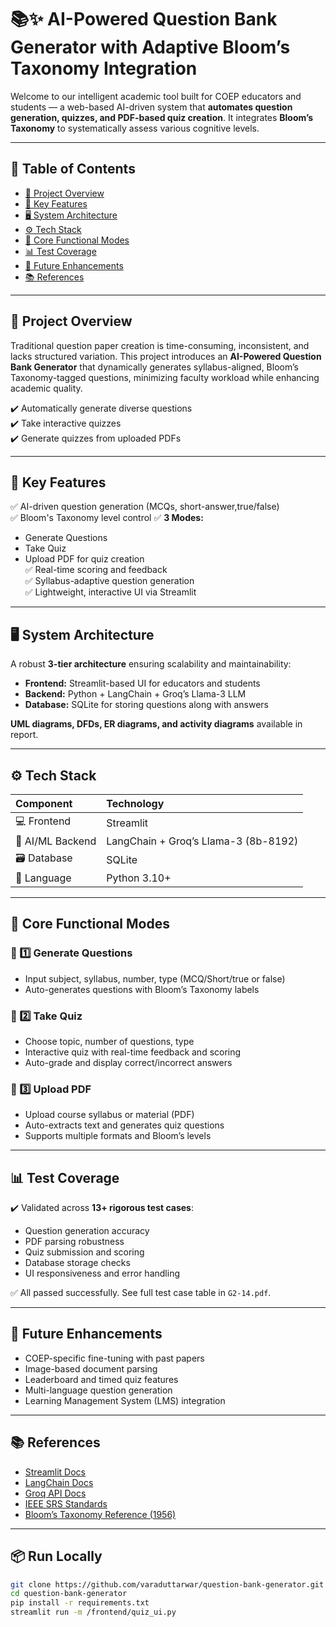 # 📚✨ AI-Powered Question Bank Generator with Adaptive Bloom’s Taxonomy Integration

Welcome to our intelligent academic tool built for COEP educators and students — a web-based AI-driven system that **automates question generation, quizzes, and PDF-based quiz creation**. It integrates **Bloom’s Taxonomy** to systematically assess various cognitive levels.

---

## 📑 Table of Contents
- [📝 Project Overview](#-project-overview)
- [🎯 Key Features](#-key-features)
- [🖥️ System Architecture](#-system-architecture)
- [⚙️ Tech Stack](#-tech-stack)
- [🚀 Core Functional Modes](#-core-functional-modes)
- [📊 Test Coverage](#-test-coverage)
- [🔮 Future Enhancements](#-future-enhancements)
- [📚 References](#-references)

---

## 📝 Project Overview

Traditional question paper creation is time-consuming, inconsistent, and lacks structured variation. This project introduces an **AI-Powered Question Bank Generator** that dynamically generates syllabus-aligned, Bloom’s Taxonomy-tagged questions, minimizing faculty workload while enhancing academic quality.

✔️ Automatically generate diverse questions  
✔️ Take interactive quizzes  
✔️ Generate quizzes from uploaded PDFs  

---

## 🎯 Key Features

✅ AI-driven question generation (MCQs, short-answer,true/false)  
✅ Bloom's Taxonomy level control 
✅ **3 Modes:**  
  - Generate Questions  
  - Take Quiz  
  - Upload PDF for quiz creation  
✅ Real-time scoring and feedback  
✅ Syllabus-adaptive question generation  
✅ Lightweight, interactive UI via Streamlit  

---

## 🖥️ System Architecture

A robust **3-tier architecture** ensuring scalability and maintainability:

- **Frontend:** Streamlit-based UI for educators and students  
- **Backend:** Python + LangChain + Groq’s Llama-3 LLM  
- **Database:** SQLite for storing questions along with answers  

**UML diagrams, DFDs, ER diagrams, and activity diagrams** available in report.

---

## ⚙️ Tech Stack

| Component         | Technology                         |
|:-----------------|:----------------------------------|
| 💻 Frontend       | Streamlit                          |
| 🧠 AI/ML Backend  | LangChain + Groq’s Llama-3 (8b-8192)|
| 🗃️ Database       | SQLite                              |     |
| 📖 Language       | Python 3.10+                        |

---

## 🚀 Core Functional Modes

### 📌 1️⃣ Generate Questions  
- Input subject, syllabus, number, type (MCQ/Short/true or false)  
- Auto-generates questions with Bloom’s Taxonomy labels  

### 📌 2️⃣ Take Quiz  
- Choose topic, number of questions, type  
- Interactive quiz with real-time feedback and scoring  
- Auto-grade and display correct/incorrect answers  

### 📌 3️⃣ Upload PDF  
- Upload course syllabus or material (PDF)  
- Auto-extracts text and generates quiz questions  
- Supports multiple formats and Bloom’s levels  

---

## 📊 Test Coverage

✔️ Validated across **13+ rigorous test cases**:
- Question generation accuracy  
- PDF parsing robustness  
- Quiz submission and scoring  
- Database storage checks  
- UI responsiveness and error handling  

✅ All passed successfully. See full test case table in `G2-14.pdf`.

---

## 🔮 Future Enhancements

- COEP-specific fine-tuning with past papers  
- Image-based document parsing  
- Leaderboard and timed quiz features  
- Multi-language question generation  
- Learning Management System (LMS) integration

---

## 📚 References
- [Streamlit Docs](https://docs.streamlit.io/)
- [LangChain Docs](https://python.langchain.com/)
- [Groq API Docs](https://groq.com/)
- [IEEE SRS Standards](https://ieeexplore.ieee.org/document/1115056)
- [Bloom’s Taxonomy Reference (1956)](https://cft.vanderbilt.edu/guides-sub-pages/blooms-taxonomy/)
---

## 📦 Run Locally

```bash
git clone https://github.com/varaduttarwar/question-bank-generator.git
cd question-bank-generator
pip install -r requirements.txt
streamlit run -m /frontend/quiz_ui.py
